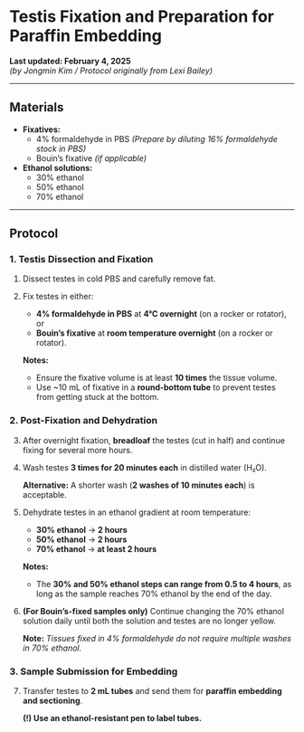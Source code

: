 # Testis Fixation and Preparation for Paraffin Embedding

**Last updated: February 4, 2025**  
*(by Jongmin Kim / Protocol originally from Lexi Bailey)*  

---

## **Materials**  
- **Fixatives:**  
  - 4% formaldehyde in PBS *(Prepare by diluting 16% formaldehyde stock in PBS)*  
  - Bouin’s fixative *(if applicable)*  
- **Ethanol solutions:**  
  - 30% ethanol  
  - 50% ethanol  
  - 70% ethanol  

---  

## **Protocol**  

### **1. Testis Dissection and Fixation**  
1. Dissect testes in cold PBS and carefully remove fat.  
2. Fix testes in either:  
   - **4% formaldehyde in PBS** at **4°C overnight** (on a rocker or rotator), or  
   - **Bouin’s fixative** at **room temperature overnight** (on a rocker or rotator).  
   
   **Notes:**  
   - Ensure the fixative volume is at least **10 times** the tissue volume.  
   - Use ~10 mL of fixative in a **round-bottom tube** to prevent testes from getting stuck at the bottom.  

### **2. Post-Fixation and Dehydration**  
3. After overnight fixation, **breadloaf** the testes (cut in half) and continue fixing for several more hours.  
4. Wash testes **3 times for 20 minutes each** in distilled water (H₂O).  
   
   **Alternative:** A shorter wash (**2 washes of 10 minutes each**) is acceptable.  

5. Dehydrate testes in an ethanol gradient at room temperature:  
   - **30% ethanol** → **2 hours**  
   - **50% ethanol** → **2 hours**  
   - **70% ethanol** → **at least 2 hours**  
   
   **Notes:**  
   - The **30% and 50% ethanol steps can range from 0.5 to 4 hours**, as long as the sample reaches 70% ethanol by the end of the day.  

6. **(For Bouin’s-fixed samples only)** Continue changing the 70% ethanol solution daily until both the solution and testes are no longer yellow.  
   
   **Note:** *Tissues fixed in 4% formaldehyde do not require multiple washes in 70% ethanol.*  

### **3. Sample Submission for Embedding**  
7. Transfer testes to **2 mL tubes** and send them for **paraffin embedding and sectioning**.  
   
   **(!) Use an ethanol-resistant pen to label tubes.**  
